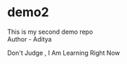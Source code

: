 # demo2
This is my second demo repo
<br>
Author - Aditya 
<p> Don't Judge , I Am Learning Right Now</p>
